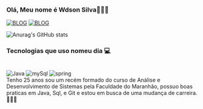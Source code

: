### Olá, Meu nome é Wdson Silva🤙🏽😎

[![BLOG](https://img.shields.io/badge/Instagram-E4405F?style=for-the-badge&logo=instagram&logoColor=white)](https://instagram.com/wdsonn_o?igshid=OGQ5ZDc2ODk2ZA==)
[![BLOG](https://img.shields.io/badge/LinkedIn-0077B5?style=for-the-badge&logo=linkedin&logoColor=white)](https://www.linkedin.com/in/wdson-silva-a7a258222/)  

![Anurag's GitHub stats](https://github-readme-stats.vercel.app/api?username=Wdsonsilva&show_icons=true&theme=dark)


### Tecnologias que uso nomeu dia 💻

<div style="display: inlane_block"><br/>
<img align="center" alt="Java" src="https://img.shields.io/badge/Java-ED8B00?style=for-the-badge&logo=openjdk&logoColor=white" />
<img align="center" alt="mySql" src="https://img.shields.io/badge/MySQL-005C84?style=for-the-badge&logo=mysql&logoColor=white" />
<img align="center" alt="spring" src="https://img.shields.io/badge/Spring-6DB33F?style=for-the-badge&logo=spring&logoColor=white" />
  
</div>
Tenho 25 anos sou um recém formado do curso de Análise e Desenvolvimento de Sistemas pela Faculdade do Maranhão, possuo boas praticas em Java, Sql, e Git e estou em busca de uma mudança de carreira.🤙🏽😎
